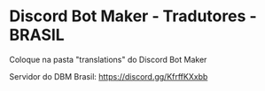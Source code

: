 # Discord Bot Maker - Tradutores - BRASIL

Coloque na pasta "translations" do Discord Bot Maker

Servidor do DBM Brasil: https://discord.gg/KfrffKXxbb
